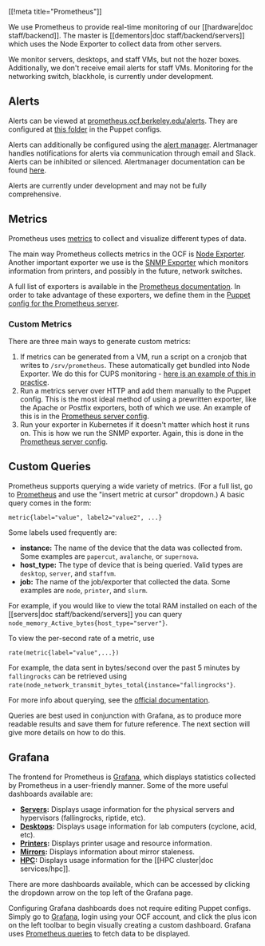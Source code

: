 [[!meta title="Prometheus"]]

We use Prometheus to provide real-time monitoring of our [[hardware|doc staff/backend]]. The master is [[dementors|doc staff/backend/servers]] which
uses the Node Exporter to collect data from other servers.

We monitor servers, desktops, and staff VMs, but not the hozer boxes.
Additionally, we don't receive email alerts for staff VMs. Monitoring for the networking switch, blackhole, is currently under development.

## Alerts

Alerts can be viewed at [prometheus.ocf.berkeley.edu/alerts](https://prometheus.ocf.berkeley.edu/alerts). They are configured at [this folder][prometheus-puppet] in the Puppet configs.

Alerts can additionally be configured using the [alert manager](prometheus.ocf.berkeley.edu/alertmanager). Alertmanager handles notifications for alerts via communication through email and Slack. Alerts can be inhibited or silenced. Alertmanager documentation can be found [here](https://prometheus.io/docs/alerting/alertmanager/).

Alerts are currently under development and may not be fully comprehensive.

## Metrics

Prometheus uses [metrics](https://prometheus.io/docs/concepts/metric_types/) to collect and visualize different types of data.

The main way Prometheus collects metrics in the OCF is [Node Exporter](https://github.com/prometheus/node_exporter). Another important exporter we use is the [SNMP Exporter](https://github.com/prometheus/snmp_exporter) which monitors information from printers, and possibly in the future, network switches.

A full list of exporters is available in the [Prometheus documentation](https://prometheus.io/docs/instrumenting/exporters/). In order to take advantage of these exporters, we define them in the [Puppet config for the Prometheus server][puppet-config].

### Custom Metrics

There are three main ways to generate custom metrics:

1. If metrics can be generated from a VM, run a script on a cronjob that writes to `/srv/prometheus`. These automatically get bundled into Node Exporter. We do this for CUPS monitoring - [here is an example of this in practice](https://github.com/ocf/puppet/blob/master/modules/ocf_printhost/manifests/monitor.pp).
2. Run a metrics server over HTTP and add them manually to the Puppet config. This is the most ideal method of using a prewritten exporter, like the Apache or Postfix exporters, both of which we use. An example of this is in the [Prometheus server config][puppet-config].
3. Run your exporter in Kubernetes if it doesn't matter which host it runs on. This is how we run the SNMP exporter. Again, this is done in the [Prometheus server config][puppet-config].

## Custom Queries

Prometheus supports querying a wide variety of metrics. (For a full list, go to [Prometheus](https://prometheus.ocf.berkeley.edu) and use the "insert metric at cursor" dropdown.) A basic query comes in the form:
```
metric{label="value", label2="value2", ...}
```

Some labels used frequently are:
 - **instance:** The name of the device that the data was collected from. Some examples are `papercut`, `avalanche`, or `supernova`.
 - **host_type:** The type of device that is being queried. Valid types are `desktop`, `server`, and `staffvm`.
 - **job:** The name of the job/exporter that collected the data. Some examples are `node`, `printer`, and `slurm`.

For example, if you would like to view the total RAM installed on each of the [[servers|doc staff/backend/servers]] you can query `node_memory_Active_bytes{host_type="server"}`.

To view the per-second rate of a metric, use
```
rate(metric{label="value",...})
```
For example, the data sent in bytes/second over the past 5 minutes by `fallingrocks` can be retrieved using `rate(node_network_transmit_bytes_total{instance="fallingrocks"}`.

For more info about querying, see the [official documentation](https://prometheus.io/docs/prometheus/latest/querying/basics/).

Queries are best used in conjunction with Grafana, as to produce more readable results and save them for future reference. The next section will give more details on how to do this.

## Grafana

The frontend for Prometheus is [Grafana][grafana], which displays statistics collected by Prometheus in a user-friendly manner. Some of the more useful dashboards available are:
 - **[Servers](https://ocf.io/serverstats):** Displays usage information for the physical servers and hypervisors (fallingrocks, riptide, etc).
 - **[Desktops](https://ocf.io/desktopstats):** Displays usage information for lab computers (cyclone, acid, etc).
 - **[Printers](https://ocf.io/printerstats):** Displays printer usage and resource information.
 - **[Mirrors](https://ocf.io/mirrorstats):** Displays information about mirror staleness.
 - **[HPC](hhttps://ocf.io/hpcstats):** Displays usage information for the [[HPC cluster|doc services/hpc]].

There are more dashboards available, which can be accessed by clicking the dropdown arrow on the top left of the Grafana page.

Configuring Grafana dashboards does not require editing Puppet configs. Simply go to [Grafana][grafana], login using your OCF account, and click the plus icon on the left toolbar to begin visually creating a custom dashboard. Grafana uses [Prometheus queries](https://prometheus.io/docs/prometheus/latest/querying/basics/) to fetch data to be displayed.


[prometheus-puppet]: https://github.com/ocf/puppet/tree/master/modules/ocf_prometheus/files/rules.d
[grafana]: https://grafana.ocf.berkeley.edu
[puppet-config]: https://github.com/ocf/puppet/blob/master/modules/ocf_prometheus/manifests/server.pp
